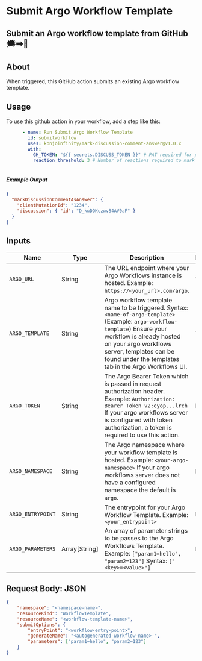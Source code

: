 # Submit Argo Workflow Template

## Submit an Argo workflow template from GitHub 🗯️➡️🐙

## About

When triggered, this GitHub action submits an existing Argo workflow template.

## Usage

To use this github action in your workflow, add a step like this:

```yaml
      - name: Run Submit Argo Workflow Template
        id: submitworkflow
        uses: konjoinfinity/mark-discussion-comment-answer@v1.0.x
        with:
          GH_TOKEN: "${{ secrets.DISCUSS_TOKEN }}" # PAT required for private repos
          reaction_threshold: 3 # Number of reactions required to mark a comment as the answer   
          
```     

##### Example Output

```json
{
  "markDiscussionCommentAsAnswer": {
    "clientMutationId": "1234",
    "discussion": { "id": "D_kwDOKczwv84AV0aF" }
  }
}
```

## Inputs

| Name | Type | Description | Requried? | Default |
| --- | --- | --- | --- | --- |
| `ARGO_URL` | String | The URL endpoint where your Argo Workflows instance is hosted. Example: `https://<your_url>.com/argo`. | **Yes** | N/A | 
| `ARGO_TEMPLATE` | String  | Argo workflow template name to be triggered. Syntax: `<name-of-argo-template>` (Example: `argo-workflow-template`) Ensure your workflow is already hosted on your argo workflows server, templates can be found under the templates tab in the Argo Workflows UI. | **Yes** | N/A |
| `ARGO_TOKEN` | String | The Argo Bearer Token which is passed in request authorization header. Example: `Authorization: Bearer Token v2:eyop...lrch` If your argo workflows server is configured with token authorization, a token is required to use this action. | **No** | N/A | 
| `ARGO_NAMESPACE` | String | The Argo namespace where your workflow template is hosted. Example: `<your-argo-namespace>` If your argo workflows server does not have a configured namespace the default is `argo`. | **No** | `argo` | 
| `ARGO_ENTRYPOINT` | String | The entrypoint for your Argo Workflow Template. Example: `<your_entrypoint>` | **No** | `default` |
| `ARGO_PARAMETERS` | Array[String] | An array of parameter strings to be passes to the Argo Workflows Template. Example: `["param1=hello", "param2=123"]` Syntax: `["<key>=<value>"]` | **No** | N/A |


## Request Body: JSON
```json
{                              
    "namespace": "<namespace-name>",
    "resourceKind": "WorkflowTemplate",
    "resourceName": "<workflow-template-name>",
    "submitOptions": {
        "entryPoint": "<workflow-entry-point>",
        "generateName": "<autogenerated-workflow-name>-",
        "parameters": ["param1=hello", "param2=123"]
    }
}
```

